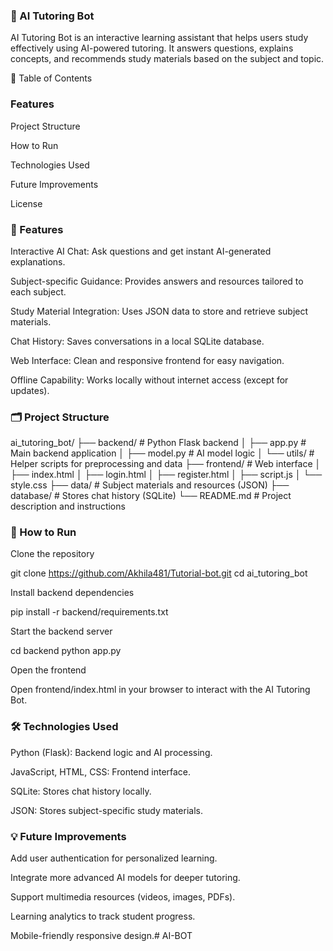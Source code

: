  ### 🧠 AI Tutoring Bot

AI Tutoring Bot is an interactive learning assistant that helps users study effectively using AI-powered tutoring. It answers questions, explains concepts, and recommends study materials based on the subject and topic.

📌 Table of Contents

### Features

Project Structure

How to Run

Technologies Used

Future Improvements

License

### 🌟 Features

Interactive AI Chat: Ask questions and get instant AI-generated explanations.

Subject-specific Guidance: Provides answers and resources tailored to each subject.

Study Material Integration: Uses JSON data to store and retrieve subject materials.

Chat History: Saves conversations in a local SQLite database.

Web Interface: Clean and responsive frontend for easy navigation.

Offline Capability: Works locally without internet access (except for updates).

### 🗂 Project Structure
ai_tutoring_bot/
├── backend/          # Python Flask backend
│   ├── app.py        # Main backend application
│   ├── model.py      # AI model logic
│   └── utils/        # Helper scripts for preprocessing and data
├── frontend/         # Web interface
│   ├── index.html
│   ├── login.html
│   ├── register.html
│   ├── script.js
│   └── style.css
├── data/             # Subject materials and resources (JSON)
├── database/         # Stores chat history (SQLite)
└── README.md         # Project description and instructions

### 🚀 How to Run

Clone the repository

git clone https://github.com/Akhila481/Tutorial-bot.git
cd ai_tutoring_bot


Install backend dependencies

pip install -r backend/requirements.txt


Start the backend server

cd backend
python app.py


Open the frontend

Open frontend/index.html in your browser to interact with the AI Tutoring Bot.

### 🛠️ Technologies Used

Python (Flask): Backend logic and AI processing.

JavaScript, HTML, CSS: Frontend interface.

SQLite: Stores chat history locally.

JSON: Stores subject-specific study materials.

### 💡 Future Improvements

Add user authentication for personalized learning.

Integrate more advanced AI models for deeper tutoring.

Support multimedia resources (videos, images, PDFs).

Learning analytics to track student progress.

Mobile-friendly responsive design.#   A I - B O T  
 